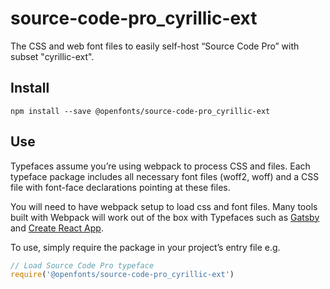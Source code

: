 
# source-code-pro_cyrillic-ext

The CSS and web font files to easily self-host “Source Code Pro” with subset "cyrillic-ext".

## Install

`npm install --save @openfonts/source-code-pro_cyrillic-ext`

## Use

Typefaces assume you’re using webpack to process CSS and files. Each typeface
package includes all necessary font files (woff2, woff) and a CSS file with
font-face declarations pointing at these files.

You will need to have webpack setup to load css and font files. Many tools built
with Webpack will work out of the box with Typefaces such as [Gatsby](https://github.com/gatsbyjs/gatsby)
and [Create React App](https://github.com/facebookincubator/create-react-app).

To use, simply require the package in your project’s entry file e.g.

```javascript
// Load Source Code Pro typeface
require('@openfonts/source-code-pro_cyrillic-ext')
```
